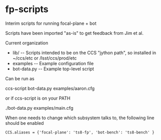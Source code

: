 # fp-scripts
Interim scripts for running focal-plane + bot

Scripts have been imported "as-is" to get feedback from Jim et al.

Current organization

* lib/         -- Scripts intended to be on the CCS "jython path", so installed in ~/ccs/etc or /lsst/ccs/prod/etc
* examples     -- Example configuration file
* bot-data.py  -- Example top-level script

Can be run as

ccs-script bot-data.py examples/aaron.cfg    

or if ccs-script is on your PATH

./bot-data.py examples/main.cfg

When one needs to change which subsystem talks to, the following line should be enabled
```
CCS.aliases = {'focal-plane': 'ts8-fp', 'bot-bench': 'ts8-bench' }
```
